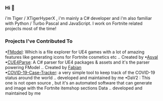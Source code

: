 ### Hi 👋
i'm Tiger / XTigerHyperX , i'm mainly a C# developer and i'm also familiar with Python / Turbo Pascal and JavaScript. I work on Fortnite related projects most of the time!

### Projects I've Contributed To
•[FModel](https://github.com/iAmAsval/FModel): Which is a file explorer for UE4 games with a lot of amazing features like generating icons for Fortnite cosmetics etc .. Created by •[Asval](https://github.com/iAmAsval)
•[CUE4Parse](https://github.com/FabianFG/CUE4Parse): A C# parser for UE4 packages & assets and it's the parser powering FModel .. Created by [Fabian](https://github.com/FabianFG)<br>
•[COVID-19-Case-Tracker](https://github.com/XTigerHyperX/COVID-19-Case-Tracker): a very simple tool to keep track of the COVID-19 status around the world .. developed and maintained by me
•DaV2 : This one is not open source , but it's an automated software that can generate and image with the Fortnite itemshop sections Data .. developed and maintained by me 
<!--
**XTigerHyperX/XTigerHyperX** is a ✨ _special_ ✨ repository because its `README.md` (this file) appears on your GitHub profile.

Here are some ideas to get you started:

- 🔭 I’m currently working on ...
- 🌱 I’m currently learning ...
- 👯 I’m looking to collaborate on ...
- 🤔 I’m looking for help with ...
- 💬 Ask me about ...
- 📫 How to reach me: ...
- 😄 Pronouns: ...
- ⚡ Fun fact: ...
-->
